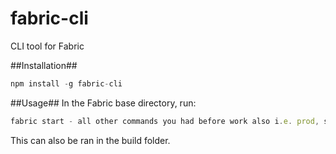 # fabric-cli
CLI tool for Fabric

##Installation##

``` javascript
npm install -g fabric-cli
```

##Usage##
In the Fabric base directory, run:

``` javascript
fabric start - all other commands you had before work also i.e. prod, styles, scripts etc.
```

This can also be ran in the build folder.



